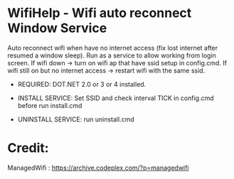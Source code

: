 # WifiHelp - Wifi auto reconnect Window Service
Auto reconnect wifi when have no internet access (fix lost internet after resumed a window sleep).
Run as a service to allow working from login screen.
If wifi down -> turn on wifi ap that have ssid setup in config.cmd.
If wifi still on but no internet access -> restart wifi with the same ssid.

* REQUIRED: DOT.NET 2.0 or 3 or 4 installed.

* INSTALL SERVICE:
Set SSID and check interval TICK in config.cmd before run install.cmd

* UNINSTALL SERVICE: run uninstall.cmd

# Credit: 
ManagedWifi : https://archive.codeplex.com/?p=managedwifi
